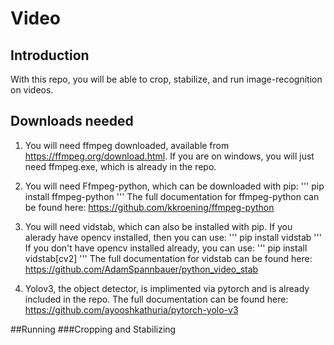 # Video

## Introduction
With this repo, you will be able to crop, stabilize, and run image-recognition on videos.

## Downloads needed
1. You will need ffmpeg downloaded, available from https://ffmpeg.org/download.html. If you are on windows, you will just need ffmpeg.exe, which is already in the repo.

2. You will need Ffmpeg-python, which can be downloaded with pip:
'''
pip install ffmpeg-python
'''
The full documentation for ffmpeg-python can be found here: https://github.com/kkroening/ffmpeg-python

3. You will need vidstab, which can also be installed with pip. If you alerady have opencv installed, then you can use:
'''
pip install vidstab
'''
If you don't have opencv installed already, you can use:
'''
pip install vidstab[cv2]
'''
The full documentation for vidstab can be found here:  https://github.com/AdamSpannbauer/python_video_stab

4. Yolov3, the object detector, is implimented via pytorch and is already included in the repo. The full documentation can be found here: https://github.com/ayooshkathuria/pytorch-yolo-v3

##Running
###Cropping and Stabilizing
